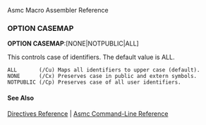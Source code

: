 Asmc Macro Assembler Reference

### OPTION CASEMAP

**OPTION CASEMAP**:[NONE|NOTPUBLIC|ALL]

This controls case of identifiers. The default value is ALL.

    ALL       (/Cu) Maps all identifiers to upper case (default).
    NONE      (/Cx) Preserves case in public and extern symbols.
    NOTPUBLIC (/Cp) Preserves case of all user identifiers.

#### See Also

[Directives Reference](readme.md) | [Asmc Command-Line Reference](../command/readme.md)